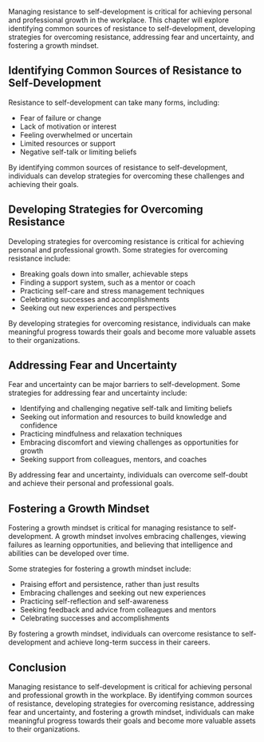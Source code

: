 
Managing resistance to self-development is critical for achieving personal and professional growth in the workplace. This chapter will explore identifying common sources of resistance to self-development, developing strategies for overcoming resistance, addressing fear and uncertainty, and fostering a growth mindset.

Identifying Common Sources of Resistance to Self-Development
------------------------------------------------------------

Resistance to self-development can take many forms, including:

* Fear of failure or change
* Lack of motivation or interest
* Feeling overwhelmed or uncertain
* Limited resources or support
* Negative self-talk or limiting beliefs

By identifying common sources of resistance to self-development, individuals can develop strategies for overcoming these challenges and achieving their goals.

Developing Strategies for Overcoming Resistance
-----------------------------------------------

Developing strategies for overcoming resistance is critical for achieving personal and professional growth. Some strategies for overcoming resistance include:

* Breaking goals down into smaller, achievable steps
* Finding a support system, such as a mentor or coach
* Practicing self-care and stress management techniques
* Celebrating successes and accomplishments
* Seeking out new experiences and perspectives

By developing strategies for overcoming resistance, individuals can make meaningful progress towards their goals and become more valuable assets to their organizations.

Addressing Fear and Uncertainty
-------------------------------

Fear and uncertainty can be major barriers to self-development. Some strategies for addressing fear and uncertainty include:

* Identifying and challenging negative self-talk and limiting beliefs
* Seeking out information and resources to build knowledge and confidence
* Practicing mindfulness and relaxation techniques
* Embracing discomfort and viewing challenges as opportunities for growth
* Seeking support from colleagues, mentors, and coaches

By addressing fear and uncertainty, individuals can overcome self-doubt and achieve their personal and professional goals.

Fostering a Growth Mindset
--------------------------

Fostering a growth mindset is critical for managing resistance to self-development. A growth mindset involves embracing challenges, viewing failures as learning opportunities, and believing that intelligence and abilities can be developed over time.

Some strategies for fostering a growth mindset include:

* Praising effort and persistence, rather than just results
* Embracing challenges and seeking out new experiences
* Practicing self-reflection and self-awareness
* Seeking feedback and advice from colleagues and mentors
* Celebrating successes and accomplishments

By fostering a growth mindset, individuals can overcome resistance to self-development and achieve long-term success in their careers.

Conclusion
----------

Managing resistance to self-development is critical for achieving personal and professional growth in the workplace. By identifying common sources of resistance, developing strategies for overcoming resistance, addressing fear and uncertainty, and fostering a growth mindset, individuals can make meaningful progress towards their goals and become more valuable assets to their organizations.
